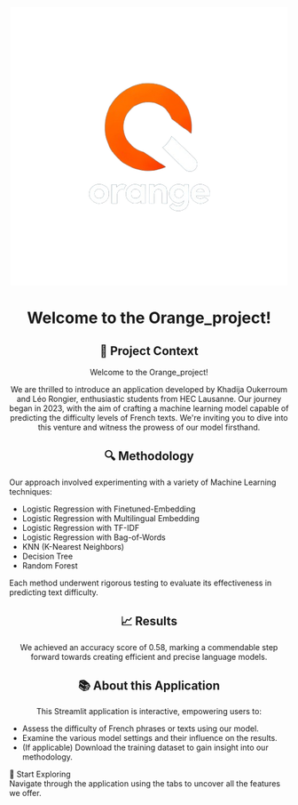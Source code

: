 <p align="center">
  <img src="https://github.com/Leorongier/Orange_project/blob/main/Application/Logo_team_orange_DS&ML.png?raw=true" alt="Logo">
</p>

<h1 align="center">Welcome to the Orange_project!</h1>

<h2 align="center">🌟 Project Context</h2>
<p align="center">Welcome to the Orange_project!</p>
<p align="center">
We are thrilled to introduce an application developed by Khadija Oukerroum and Léo Rongier, enthusiastic students from HEC Lausanne. Our journey began in 2023, with the aim of crafting a machine learning model capable of predicting the difficulty levels of French texts. We're inviting you to dive into this venture and witness the prowess of our model firsthand.
</p>

<h2 align="center">🔍 Methodology</h2>
Our approach involved experimenting with a variety of Machine Learning techniques:<br>
<ul>
  <li>Logistic Regression with Finetuned-Embedding</li>
  <li>Logistic Regression with Multilingual Embedding</li>
  <li>Logistic Regression with TF-IDF</li>
  <li>Logistic Regression with Bag-of-Words</li>
  <li>KNN (K-Nearest Neighbors)</li>
  <li>Decision Tree</li>
  <li>Random Forest</li>
</ul>
Each method underwent rigorous testing to evaluate its effectiveness in predicting text difficulty.
</p>

<h2 align="center">📈 Results</h2>
<p align="center">
We achieved an accuracy score of 0.58, marking a commendable step forward towards creating efficient and precise language models.
</p>

<h2 align="center">📚 About this Application</h2>
<p align="center">
This Streamlit application is interactive, empowering users to:
<ul>
<li>Assess the difficulty of French phrases or texts using our model.</li>
<li>Examine the various model settings and their influence on the results.</li>
<li>(If applicable) Download the training dataset to gain insight into our methodology.</li>
</ul>
🚀 Start Exploring<br>
Navigate through the application using the tabs to uncover all the features we offer.
</p>
